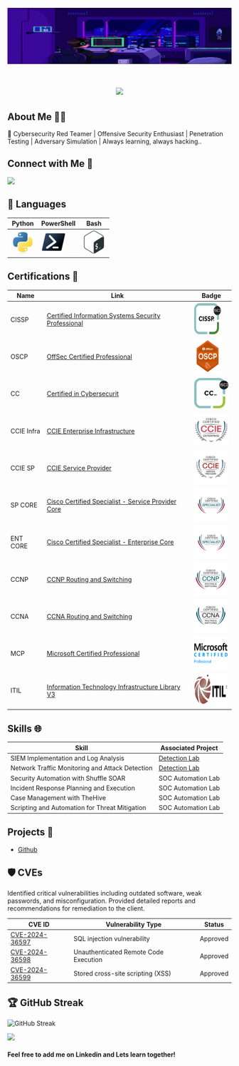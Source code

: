 ![Your Alt Text](assets/aslsec.gif)

<h1 align="center">
    <img src="https://readme-typing-svg.herokuapp.com/?font=Righteous&size=35&center=true&vCenter=true&width=500&height=70&duration=4000&lines=Hi+There!+👋;+I'm+Aslam+Anwar!;" />
</h1>

## About Me 🕵️‍♂️
🔐 Cybersecurity Red Teamer | Offensive Security Enthusiast | Penetration Testing | Adversary Simulation | Always learning, always hacking..

## Connect with Me 🤝
<a href="https://www.linkedin.com/in/aslam-mahimkar-642a74139/" target="_blank"><img src="https://img.shields.io/badge/-LinkedIn-%230077B5?style=for-the-badge&logo=linkedin&logoColor=white" target="_blank"></a> 

 
## 🚀 Languages
| Python | PowerShell | Bash |
|----------|----------|----------|
|  <img src="https://github.com/devicons/devicon/blob/master/icons/python/python-original.svg" title="Python"  alt="Python" width="55" height="55"/> |  <img src="https://github.com/devicons/devicon/blob/master/icons/powershell/powershell-original.svg" title="PowerShell" alt="PowerShell" width="55" height="55"/> |  <img src="https://github.com/devicons/devicon/blob/master/icons/bash/bash-original.svg" title="Bash"  alt="Bash" width="55" height="55"/> |

## Certifications 📑

| Name        | Link                                                                                           | Badge |
|-------------|------------------------------------------------------------------------------------------------|-------|
| CISSP        | [Certified Information Systems Security Professional](https://www.credly.com/badges/8d82a1ec-1772-4861-8b09-1733363294e3/public_url)       | <img src="https://github.com/AslamMahi/AslamMahi/blob/main/assets/CISSP.png" alt="CISSP" width="60" height="75"/> |
| OSCP     | [OffSec Certified Professional](https://api.accredible.com/v1/frontend/credential_website_embed_image/badge/83780661) | <img src="https://github.com/AslamMahi/AslamMahi/blob/main/assets/OSCP.png" alt="OSCP" width="60" height="75"/> |
| CC        | [Certified in Cybersecurit](https://www.credly.com/badges/4101a4a4-4b1c-4a4d-9a77-af1e29e31b70/public_url)                       | <img src="https://github.com/AslamMahi/AslamMahi/blob/main/assets/CC.png" alt="CC" width="80" height="75"/> |
| CCIE Infra       | [CCIE Enterprise Infrastructure](https://www.alteredsecurity.com/redteamlab)                        | <img src="https://github.com/AslamMahi/AslamMahi/blob/main/assets/CCIE INFRA.png" alt="CCIE INFRA" width="80" height="75"/> |
| CCIE SP        | [CCIE Service Provider](https://www.credly.com/badges/7f08548d-ffb9-4872-bb22-16fc0b15534f/public_url)   | <img src="https://github.com/AslamMahi/AslamMahi/blob/main/assets/CCIE SP.png" alt="CCIE SP" width="75" height="75"/> |
| SP CORE     | [Cisco Certified Specialist - Service Provider Core](https://www.credly.com/badges/79dd8fe3-4477-45c8-979c-dd8af93593b0/public_url)            | <img src="https://github.com/AslamMahi/AslamMahi/blob/main/assets/SP CORE.png" alt="SP CORE" width="75" height="75"/> |
| ENT CORE     | [Cisco Certified Specialist - Enterprise Core](https://www.credly.com/badges/c17ea791-0fa8-4abb-830e-c3e0a05b1b4a/public_url)            | <img src="https://github.com/AslamMahi/AslamMahi/blob/main/assets/ENTERP CORE.png" alt="ENTERP CORE" width="75" height="75"/> |
| CCNP     | [CCNP Routing and Switching](https://www.credly.com/badges/23368130-7b49-4211-a63e-45fbc1b44e7f/public_url)            | <img src="https://github.com/AslamMahi/AslamMahi/blob/main/assets/CCNP.png" alt="CCNP" width="75" height="75"/> |
| CCNA      | [CCNA Routing and Switching](https://www.credly.com/badges/adeb8207-08f1-4880-8a94-9fa0de829f13/public_url)            | <img src="https://github.com/AslamMahi/AslamMahi/blob/main/assets/CCNA.png" alt="CCNA" width="75" height="75"/> |
| MCP      | [Microsoft Certified Professional](https://trainingsupport.microsoft.com/en-us/mcp/forum/all/about-microsoft-certified-professional-mcp/91d47cac-31e2-42f1-9cb9-54c533fcf69d)            | <img src="https://github.com/AslamMahi/AslamMahi/blob/main/assets/MCP.png" alt="MCP" width="75" height="75"/> |
| ITIL      | [Information Technology Infrastructure Library V3](https://www.axelos.com/certifications/itil-service-management/itil-4-foundation)            | <img src="https://github.com/AslamMahi/AslamMahi/blob/main/assets/ITIL V3.png" alt="CITIL V3" width="75" height="75"/> |

## Skills 🌐

| Skill                                         | Associated Project         |
|-----------------------------------------------|----------------------------|
| SIEM Implementation and Log Analysis          | <a href="https://google.com">Detection Lab</a>|
| Network Traffic Monitoring and Attack Detection | <a href="https://google.com">Detection Lab</a>|
| Security Automation with Shuffle SOAR         | SOC Automation Lab|
| Incident Response Planning and Execution      | SOC Automation Lab|
| Case Management with TheHive                  | SOC Automation Lab|
| Scripting and Automation for Threat Mitigation | SOC Automation Lab|

## Projects 🚀
- [Github](https://aslsec.github.io)

## 🛡️ CVEs

Identified critical vulnerabilities including outdated software, weak passwords, and misconfiguration. Provided detailed reports and recommendations for remediation to the client.

| CVE ID                                   | Vulnerability Type                        | Status    |
|------------------------------------------|-------------------------------------------|-----------|
| [CVE-2024-36597](https://github.com/kaliankhe/CVE-Aslam-mahi/blob/9ec0572c68bfd3708a7d6e089181024131f4e927/vendors/projectworlds.in/AEGON%20LIFE%20v1.0%20Life%20Insurance%20Management%20System/CVE-2024-36597) | SQL injection vulnerability              | Approved  |
| [CVE-2024-36598](https://github.com/kaliankhe/CVE-Aslam-mahi/blob/9ec0572c68bfd3708a7d6e089181024131f4e927/vendors/projectworlds.in/AEGON%20LIFE%20v1.0%20Life%20Insurance%20Management%20System/CVE-2024-36598) | Unauthenticated Remote Code Execution                             | Approved  |
| [CVE-2024-36599](https://github.com/kaliankhe/CVE-Aslam-mahi/blob/9ec0572c68bfd3708a7d6e089181024131f4e927/vendors/projectworlds.in/AEGON%20LIFE%20v1.0%20Life%20Insurance%20Management%20System/CVE-2024-36599) | Stored cross-site scripting (XSS)            | Approved  |


## 🏆 GitHub Streak
![GitHub Streak](https://github-readme-streak-stats.herokuapp.com/?user=kaliankhe&theme=radical)

[![](https://visitcount.itsvg.in/api?id=kaliankhe&icon=0&color=0)](https://visitcount.itsvg.in)

<!-- Proudly created with GPRM ( https://gprm.itsvg.in ) -->

#### Feel free to add me on Linkedin and Lets learn together!
